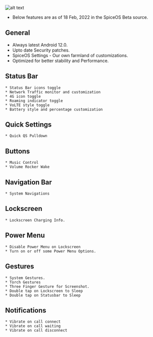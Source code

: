 ![alt text][logo]

  [logo]:https://github.com/SpiceOS-Beta/xda_template/blob/12/Banner/banner.png ""
* Below features are as of 18 Feb, 2022 in the SpiceOS Beta source.

General
----------
* Always latest Android 12.0.
* Upto date Security patches.
* SpiceOS Settings - Our own farmland of customizations.
* Optimized for better stability and Performance.

Status Bar
----------
    * Status Bar icons toggle
    * Network Traffic monitor and customization
    * 4G icon toggle
    * Roaming indicator toggle
    * VoLTE style toggle
    * Battery style and percentage customization

Quick Settings
----------
    * Quick QS Pulldown

Buttons
----------
    * Music Control
    * Volume Rocker Wake

Navigation Bar
----------
    * System Navigations

Lockscreen
----------
    * Lockscreen Charging Info.

Power Menu
----------
    * Disable Power Menu on Lockscreen
    * Turn on or off some Power Menu Options.

Gestures
----------
    * System Gestures.
    * Torch Gestures
    * Three Finger Gesture for Screenshot.
    * Double tap on Lockscreen to Sleep
    * Double tap on Statusbar to Sleep

Notifications
----------
    * Vibrate on call connect
    * Vibrate on call waiting
    * Vibrate on call disconnect
